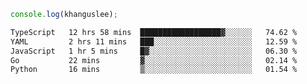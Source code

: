 ```js
console.log(khanguslee);
```

<!--START_SECTION:waka-->

```txt
TypeScript   12 hrs 58 mins  ██████████████████▓░░░░░░   74.62 %
YAML         2 hrs 11 mins   ███░░░░░░░░░░░░░░░░░░░░░░   12.59 %
JavaScript   1 hr 5 mins     █▓░░░░░░░░░░░░░░░░░░░░░░░   06.30 %
Go           22 mins         ▓░░░░░░░░░░░░░░░░░░░░░░░░   02.14 %
Python       16 mins         ▒░░░░░░░░░░░░░░░░░░░░░░░░   01.54 %
```

<!--END_SECTION:waka-->

<!--
**khanguslee/khanguslee** is a ✨ _special_ ✨ repository because its `README.md` (this file) appears on your GitHub profile.

Here are some ideas to get you started:

- 🔭 I’m currently working on ...
- 🌱 I’m currently learning ...
- 👯 I’m looking to collaborate on ...
- 🤔 I’m looking for help with ...
- 💬 Ask me about ...
- 📫 How to reach me: ...
- 😄 Pronouns: ...
- ⚡ Fun fact: ...
-->
